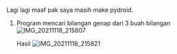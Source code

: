 Lagi lagi maaf pak saya masih make pydroid.

1. Program mencari bilangan genap dari 3 buah bilangan
   ![IMG_20211118_215807](https://user-images.githubusercontent.com/93030333/142429161-4b8d9f9f-eacc-4cf4-b808-b3671f1e8637.jpg)

   Hasil
   ![IMG_20211118_215821](https://user-images.githubusercontent.com/93030333/142429171-681ff05d-0bc1-41d1-9142-cc013466c0b5.jpg)

